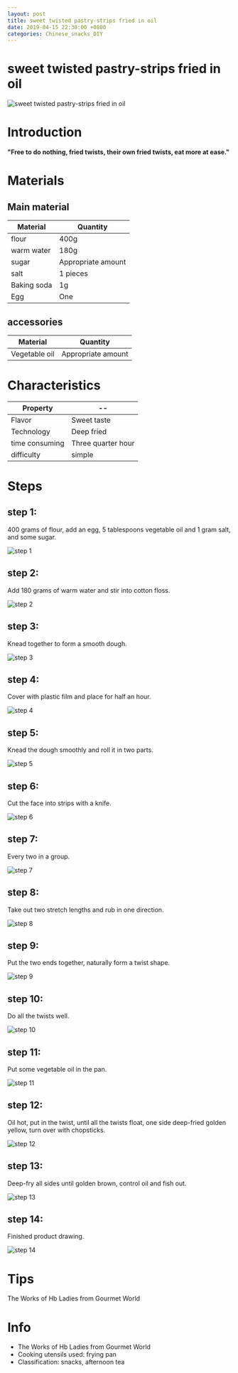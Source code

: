 ```yaml
---
layout: post
title: sweet twisted pastry-strips fried in oil
date: 2019-04-15 22:30:00 +0800
categories: Chinese_snacks_DIY
---
```


# sweet twisted pastry-strips fried in oil

![sweet twisted pastry-strips fried in oil]({{site.baseurl}}/img/441816/441816.jpg)

# Introduction

**"Free to do nothing, fried twists, their own fried twists, eat more at ease."**

# Materials


## Main material

Material|Quantity
--|--
flour|400g
warm water|180g
sugar|Appropriate amount
salt|1 pieces
Baking soda|1g
Egg|One

## accessories

Material|Quantity
--|--
Vegetable oil|Appropriate amount

# Characteristics

Property|--
--|--
Flavor|Sweet taste
Technology|Deep fried
time consuming|Three quarter hour
difficulty|simple

# Steps

## step 1:

400 grams of flour, add an egg, 5 tablespoons vegetable oil and 1 gram salt, and some sugar.

![step 1]({{site.baseurl}}/img/441816/1.jpg)

## step 2:

Add 180 grams of warm water and stir into cotton floss.

![step 2]({{site.baseurl}}/img/441816/2.jpg)

## step 3:

Knead together to form a smooth dough.

![step 3]({{site.baseurl}}/img/441816/3.jpg)

## step 4:

Cover with plastic film and place for half an hour.

![step 4]({{site.baseurl}}/img/441816/4.jpg)

## step 5:

Knead the dough smoothly and roll it in two parts.

![step 5]({{site.baseurl}}/img/441816/5.jpg)

## step 6:

Cut the face into strips with a knife.

![step 6]({{site.baseurl}}/img/441816/6.jpg)

## step 7:

Every two in a group.

![step 7]({{site.baseurl}}/img/441816/7.jpg)

## step 8:

Take out two stretch lengths and rub in one direction.

![step 8]({{site.baseurl}}/img/441816/8.jpg)

## step 9:

Put the two ends together, naturally form a twist shape.

![step 9]({{site.baseurl}}/img/441816/9.jpg)

## step 10:

Do all the twists well.

![step 10]({{site.baseurl}}/img/441816/10.jpg)

## step 11:

Put some vegetable oil in the pan.

![step 11]({{site.baseurl}}/img/441816/11.jpg)

## step 12:

Oil hot, put in the twist, until all the twists float, one side deep-fried golden yellow, turn over with chopsticks.

![step 12]({{site.baseurl}}/img/441816/12.jpg)

## step 13:

Deep-fry all sides until golden brown, control oil and fish out.

![step 13]({{site.baseurl}}/img/441816/13.jpg)

## step 14:

Finished product drawing.

![step 14]({{site.baseurl}}/img/441816/14.jpg)

# Tips

The Works of Hb Ladies from Gourmet World

# Info

- The Works of Hb Ladies from Gourmet World
- Cooking utensils used: frying pan
- Classification: snacks, afternoon tea
